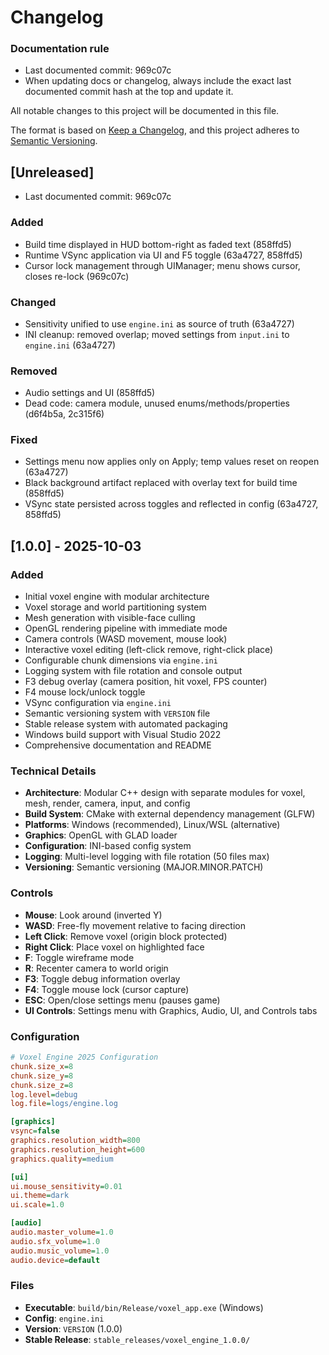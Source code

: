 # Changelog

### Documentation rule
- Last documented commit: 969c07c
- When updating docs or changelog, always include the exact last documented commit hash at the top and update it.

All notable changes to this project will be documented in this file.

The format is based on [Keep a Changelog](https://keepachangelog.com/en/1.0.0/),
and this project adheres to [Semantic Versioning](https://semver.org/spec/v2.0.0.html).

## [Unreleased]

- Last documented commit: 969c07c

### Added
- Build time displayed in HUD bottom-right as faded text (858ffd5)
- Runtime VSync application via UI and F5 toggle (63a4727, 858ffd5)
- Cursor lock management through UIManager; menu shows cursor, closes re-lock (969c07c)

### Changed
- Sensitivity unified to use `engine.ini` as source of truth (63a4727)
- INI cleanup: removed overlap; moved settings from `input.ini` to `engine.ini` (63a4727)

### Removed
- Audio settings and UI (858ffd5)
- Dead code: camera module, unused enums/methods/properties (d6f4b5a, 2c315f6)

### Fixed
- Settings menu now applies only on Apply; temp values reset on reopen (63a4727)
- Black background artifact replaced with overlay text for build time (858ffd5)
- VSync state persisted across toggles and reflected in config (63a4727, 858ffd5)

## [1.0.0] - 2025-10-03

### Added
- Initial voxel engine with modular architecture
- Voxel storage and world partitioning system
- Mesh generation with visible-face culling
- OpenGL rendering pipeline with immediate mode
- Camera controls (WASD movement, mouse look)
- Interactive voxel editing (left-click remove, right-click place)
- Configurable chunk dimensions via `engine.ini`
- Logging system with file rotation and console output
- F3 debug overlay (camera position, hit voxel, FPS counter)
- F4 mouse lock/unlock toggle
- VSync configuration via `engine.ini`
- Semantic versioning system with `VERSION` file
- Stable release system with automated packaging
- Windows build support with Visual Studio 2022
- Comprehensive documentation and README

### Technical Details
- **Architecture**: Modular C++ design with separate modules for voxel, mesh, render, camera, input, and config
- **Build System**: CMake with external dependency management (GLFW)
- **Platforms**: Windows (recommended), Linux/WSL (alternative)
- **Graphics**: OpenGL with GLAD loader
- **Configuration**: INI-based config system
- **Logging**: Multi-level logging with file rotation (50 files max)
- **Versioning**: Semantic versioning (MAJOR.MINOR.PATCH)

### Controls
- **Mouse**: Look around (inverted Y)
- **WASD**: Free-fly movement relative to facing direction
- **Left Click**: Remove voxel (origin block protected)
- **Right Click**: Place voxel on highlighted face
- **F**: Toggle wireframe mode
- **R**: Recenter camera to world origin
- **F3**: Toggle debug information overlay
- **F4**: Toggle mouse lock (cursor capture)
- **ESC**: Open/close settings menu (pauses game)
- **UI Controls**: Settings menu with Graphics, Audio, UI, and Controls tabs

### Configuration
```ini
# Voxel Engine 2025 Configuration
chunk.size_x=8
chunk.size_y=8
chunk.size_z=8
log.level=debug
log.file=logs/engine.log

[graphics]
vsync=false
graphics.resolution_width=800
graphics.resolution_height=600
graphics.quality=medium

[ui]
ui.mouse_sensitivity=0.01
ui.theme=dark
ui.scale=1.0

[audio]
audio.master_volume=1.0
audio.sfx_volume=1.0
audio.music_volume=1.0
audio.device=default
```

### Files
- **Executable**: `build/bin/Release/voxel_app.exe` (Windows)
- **Config**: `engine.ini`
- **Version**: `VERSION` (1.0.0)
- **Stable Release**: `stable_releases/voxel_engine_1.0.0/`